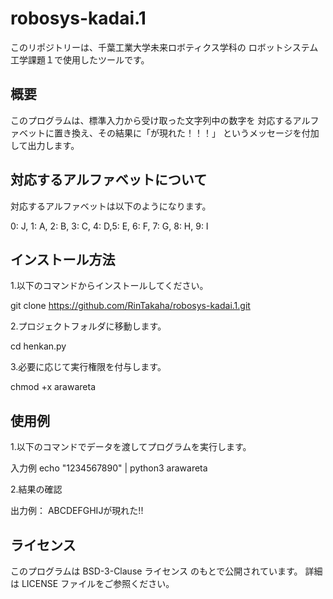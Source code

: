# robosys-kadai.1
このリポジトリーは、千葉工業大学未来ロボティクス学科の
ロボットシステム工学課題１で使用したツールです。

## 概要
このプログラムは、標準入力から受け取った文字列中の数字を
対応するアルファベットに置き換え、その結果に「が現れた！！！」
というメッセージを付加して出力します。

## 対応するアルファベットについて
対応するアルファベットは以下のようになります。

0: J, 1: A, 2: B, 3: C, 4: D,5: E, 6: F, 7: G, 8: H, 9: I

## インストール方法
1.以下のコマンドからインストールしてください。

git clone https://github.com/RinTakaha/robosys-kadai.1.git

2.プロジェクトフォルダに移動します。

cd henkan.py

3.必要に応じて実行権限を付与します。

chmod +x arawareta

## 使用例

 1.以下のコマンドでデータを渡してプログラムを実行します。

 入力例
echo "1234567890" | python3 arawareta

2.結果の確認

 出力例：
 ABCDEFGHIJが現れた!!

## ライセンス
このプログラムは BSD-3-Clause ライセンス のもとで公開されています。
詳細は LICENSE ファイルをご参照ください。

